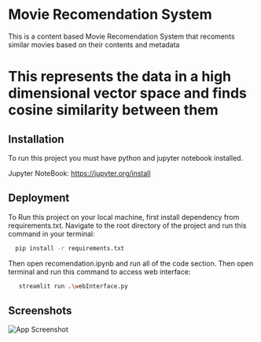 
# Movie Recomendation System    

This is a content based Movie Recomendation System that recoments similar movies based on their contents and metadata

# This represents the data in a high dimensional vector space and finds cosine similarity between them




## Installation

To run this project you must have python and jupyter notebook installed.

Jupyter NoteBook: https://jupyter.org/install

    
## Deployment

To Run this project on your local machine, first install dependency from requirements.txt. Navigate to the root directory of the project and run this command in your terminal:

```bash
  pip install -r requirements.txt
```
 Then open recomendation.ipynb and run all of the code section. Then open terminal and run this command to access web interface:

 ```bash
    streamlit run .\webInterface.py
 ```


## Screenshots

![App Screenshot](https://cdn.discordapp.com/attachments/1006128900121833492/1239485084948631606/image.png?ex=664317f0&is=6641c670&hm=4a08e5f369adf2d0b3a5b65e651a787ec2ce1a81f5b535080dd6540c6ca60a67&)
